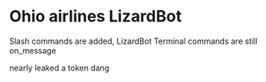 # Ohio airlines LizardBot
Slash commands are added, LizardBot Terminal commands are still on_message

nearly leaked a token dang

